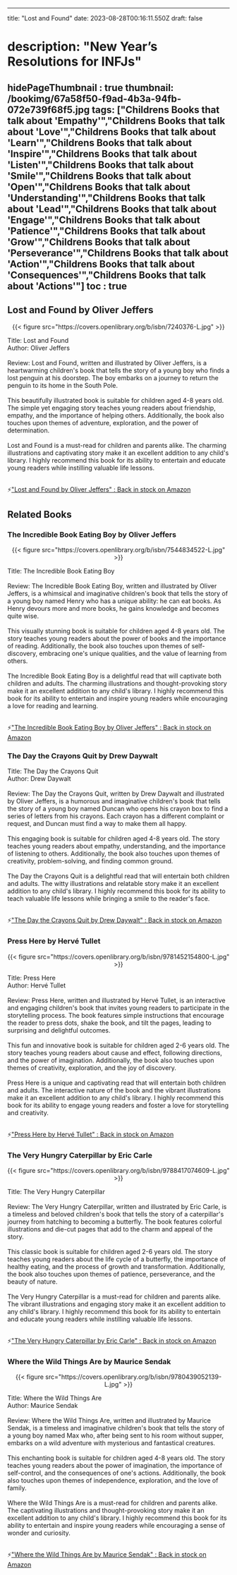 
---
title: "Lost and Found"
date: 2023-08-28T00:16:11.550Z
draft: false
# description: "New Year’s Resolutions for INFJs"
hidePageThumbnail : true
thumbnail: /bookimg/67a58f50-f9ad-4b3a-94fb-072e739f68f5.jpg
tags: ["Childrens Books that talk about 'Empathy'","Childrens Books that talk about 'Love'","Childrens Books that talk about 'Learn'","Childrens Books that talk about 'Inspire'","Childrens Books that talk about 'Listen'","Childrens Books that talk about 'Smile'","Childrens Books that talk about 'Open'","Childrens Books that talk about 'Understanding'","Childrens Books that talk about 'Lead'","Childrens Books that talk about 'Engage'","Childrens Books that talk about 'Patience'","Childrens Books that talk about 'Grow'","Childrens Books that talk about 'Perseverance'","Childrens Books that talk about 'Action'","Childrens Books that talk about 'Consequences'","Childrens Books that talk about 'Actions'"]
toc : true
---
## Lost and Found by Oliver Jeffers

<center>
{{< figure src="https://covers.openlibrary.org/b/isbn/7240376-L.jpg" >}}
</center>

Title: Lost and Found</br>
Author: Oliver Jeffers</br></br>
Review: Lost and Found, written and illustrated by Oliver Jeffers, is a heartwarming children's book that tells the story of a young boy who finds a lost penguin at his doorstep. The boy embarks on a journey to return the penguin to its home in the South Pole.</br></br>
This beautifully illustrated book is suitable for children aged 4-8 years old. The simple yet engaging story teaches young readers about friendship, empathy, and the importance of helping others. Additionally, the book also touches upon themes of adventure, exploration, and the power of determination.</br></br>
Lost and Found is a must-read for children and parents alike. The charming illustrations and captivating story make it an excellent addition to any child's library. I highly recommend this book for its ability to entertain and educate young readers while instilling valuable life lessons.</br></br>

<p>⚡<a id="aflink" href="https://www.amazon.com/gp/search?ie=UTF8&tag=klayu00-20&linkCode=ur2&linkId=6639bed89a8ad8dd2705e40644eb43d3&camp=1789&creative=9325&index=books&keywords=Lost and Found by Oliver Jeffers" class="one" target="_blank" title='"Lost and Found by Oliver Jeffers" : Back in stock on Amazon'>"Lost and Found by Oliver Jeffers" : Back in stock on Amazon</a></p>

## Related Books
### The Incredible Book Eating Boy by Oliver Jeffers
<center>
{{< figure src="https://covers.openlibrary.org/b/isbn/7544834522-L.jpg" >}}
</center>

Title: The Incredible Book Eating Boy</br></br>
Review: The Incredible Book Eating Boy, written and illustrated by Oliver Jeffers, is a whimsical and imaginative children's book that tells the story of a young boy named Henry who has a unique ability: he can eat books. As Henry devours more and more books, he gains knowledge and becomes quite wise.</br></br>
This visually stunning book is suitable for children aged 4-8 years old. The story teaches young readers about the power of books and the importance of reading. Additionally, the book also touches upon themes of self-discovery, embracing one's unique qualities, and the value of learning from others.</br></br>
The Incredible Book Eating Boy is a delightful read that will captivate both children and adults. The charming illustrations and thought-provoking story make it an excellent addition to any child's library. I highly recommend this book for its ability to entertain and inspire young readers while encouraging a love for reading and learning.</br></br>

<p>⚡<a id="aflink" href="https://www.amazon.com/gp/search?ie=UTF8&tag=klayu00-20&linkCode=ur2&linkId=6639bed89a8ad8dd2705e40644eb43d3&camp=1789&creative=9325&index=books&keywords=The Incredible Book Eating Boy by Oliver Jeffers" class="one" target="_blank" title='"The Incredible Book Eating Boy by Oliver Jeffers" : Back in stock on Amazon'>"The Incredible Book Eating Boy by Oliver Jeffers" : Back in stock on Amazon</a></p>

### The Day the Crayons Quit by Drew Daywalt
Title: The Day the Crayons Quit</br>
Author: Drew Daywalt</br></br>
Review: The Day the Crayons Quit, written by Drew Daywalt and illustrated by Oliver Jeffers, is a humorous and imaginative children's book that tells the story of a young boy named Duncan who opens his crayon box to find a series of letters from his crayons. Each crayon has a different complaint or request, and Duncan must find a way to make them all happy.</br></br>
This engaging book is suitable for children aged 4-8 years old. The story teaches young readers about empathy, understanding, and the importance of listening to others. Additionally, the book also touches upon themes of creativity, problem-solving, and finding common ground.</br></br>
The Day the Crayons Quit is a delightful read that will entertain both children and adults. The witty illustrations and relatable story make it an excellent addition to any child's library. I highly recommend this book for its ability to teach valuable life lessons while bringing a smile to the reader's face.</br></br>

<p>⚡<a id="aflink" href="https://www.amazon.com/gp/search?ie=UTF8&tag=klayu00-20&linkCode=ur2&linkId=6639bed89a8ad8dd2705e40644eb43d3&camp=1789&creative=9325&index=books&keywords=The Day the Crayons Quit by Drew Daywalt" class="one" target="_blank" title='"The Day the Crayons Quit by Drew Daywalt" : Back in stock on Amazon'>"The Day the Crayons Quit by Drew Daywalt" : Back in stock on Amazon</a></p>

### Press Here by Hervé Tullet
<center>
{{< figure src="https://covers.openlibrary.org/b/isbn/9781452154800-L.jpg" >}}
</center>

Title: Press Here</br>
Author: Hervé Tullet</br></br>
Review: Press Here, written and illustrated by Hervé Tullet, is an interactive and engaging children's book that invites young readers to participate in the storytelling process. The book features simple instructions that encourage the reader to press dots, shake the book, and tilt the pages, leading to surprising and delightful outcomes.</br></br>
This fun and innovative book is suitable for children aged 2-6 years old. The story teaches young readers about cause and effect, following directions, and the power of imagination. Additionally, the book also touches upon themes of creativity, exploration, and the joy of discovery.</br></br>
Press Here is a unique and captivating read that will entertain both children and adults. The interactive nature of the book and the vibrant illustrations make it an excellent addition to any child's library. I highly recommend this book for its ability to engage young readers and foster a love for storytelling and creativity.</br></br>

<p>⚡<a id="aflink" href="https://www.amazon.com/gp/search?ie=UTF8&tag=klayu00-20&linkCode=ur2&linkId=6639bed89a8ad8dd2705e40644eb43d3&camp=1789&creative=9325&index=books&keywords=Press Here by Hervé Tullet" class="one" target="_blank" title='"Press Here by Hervé Tullet" : Back in stock on Amazon'>"Press Here by Hervé Tullet" : Back in stock on Amazon</a></p>

### The Very Hungry Caterpillar by Eric Carle
<center>
{{< figure src="https://covers.openlibrary.org/b/isbn/9788417074609-L.jpg" >}}
</center>

Title: The Very Hungry Caterpillar</br></br>
Review: The Very Hungry Caterpillar, written and illustrated by Eric Carle, is a timeless and beloved children's book that tells the story of a caterpillar's journey from hatching to becoming a butterfly. The book features colorful illustrations and die-cut pages that add to the charm and appeal of the story.</br></br>
This classic book is suitable for children aged 2-6 years old. The story teaches young readers about the life cycle of a butterfly, the importance of healthy eating, and the process of growth and transformation. Additionally, the book also touches upon themes of patience, perseverance, and the beauty of nature.</br></br>
The Very Hungry Caterpillar is a must-read for children and parents alike. The vibrant illustrations and engaging story make it an excellent addition to any child's library. I highly recommend this book for its ability to entertain and educate young readers while instilling valuable life lessons.</br></br>

<p>⚡<a id="aflink" href="https://www.amazon.com/gp/search?ie=UTF8&tag=klayu00-20&linkCode=ur2&linkId=6639bed89a8ad8dd2705e40644eb43d3&camp=1789&creative=9325&index=books&keywords=The Very Hungry Caterpillar by Eric Carle" class="one" target="_blank" title='"The Very Hungry Caterpillar by Eric Carle" : Back in stock on Amazon'>"The Very Hungry Caterpillar by Eric Carle" : Back in stock on Amazon</a></p>

### Where the Wild Things Are by Maurice Sendak
<center>
{{< figure src="https://covers.openlibrary.org/b/isbn/9780439052139-L.jpg" >}}
</center>

Title: Where the Wild Things Are</br>
Author: Maurice Sendak</br></br>
Review: Where the Wild Things Are, written and illustrated by Maurice Sendak, is a timeless and imaginative children's book that tells the story of a young boy named Max who, after being sent to his room without supper, embarks on a wild adventure with mysterious and fantastical creatures.</br></br>
This enchanting book is suitable for children aged 4-8 years old. The story teaches young readers about the power of imagination, the importance of self-control, and the consequences of one's actions. Additionally, the book also touches upon themes of independence, exploration, and the love of family.</br></br>
Where the Wild Things Are is a must-read for children and parents alike. The captivating illustrations and thought-provoking story make it an excellent addition to any child's library. I highly recommend this book for its ability to entertain and inspire young readers while encouraging a sense of wonder and curiosity.</br></br>

<p>⚡<a id="aflink" href="https://www.amazon.com/gp/search?ie=UTF8&tag=klayu00-20&linkCode=ur2&linkId=6639bed89a8ad8dd2705e40644eb43d3&camp=1789&creative=9325&index=books&keywords=Where the Wild Things Are by Maurice Sendak" class="one" target="_blank" title='"Where the Wild Things Are by Maurice Sendak" : Back in stock on Amazon'>"Where the Wild Things Are by Maurice Sendak" : Back in stock on Amazon</a></p>
